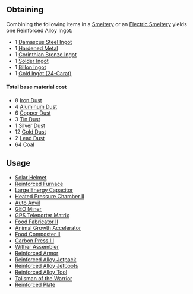 
## Obtaining

Combining the following items in a [Smeltery](https://github.com/TheBusyBiscuit/Slimefun4/wiki/Smeltery) or an [Electric Smeltery](https://github.com/TheBusyBiscuit/Slimefun4/wiki/Electric-Smeltery) yields one Reinforced Alloy Ingot:

* 1 [Damascus Steel Ingot](https://github.com/TheBusyBiscuit/Slimefun4/wiki/Damascus-Steel-Ingot)
* 1 [Hardened Metal](https://github.com/TheBusyBiscuit/Slimefun4/wiki/Hardened-Metal)
* 1 [Corinthian Bronze Ingot](https://github.com/TheBusyBiscuit/Slimefun4/wiki/Corinthian-Bronze-Ingot)
* 1 [Solder Ingot](https://github.com/TheBusyBiscuit/Slimefun4/wiki/Solder-Ingot)
* 1 [Billon Ingot](https://github.com/TheBusyBiscuit/Slimefun4/wiki/Billon-Ingot)
* 1 [Gold Ingot (24-Carat)](https://github.com/TheBusyBiscuit/Slimefun4/wiki/Gold-Ingot#Gold-Ingot-24-Carat)

#### Total base material cost 

* 8 [Iron Dust](https://github.com/TheBusyBiscuit/Slimefun4/wiki/Iron-Dust)
* 4 [Aluminum Dust](https://github.com/TheBusyBiscuit/Slimefun4/wiki/Aluminum-Dust)
* 6 [Copper Dust](https://github.com/TheBusyBiscuit/Slimefun4/wiki/Copper-Dust)
* 3 [Tin Dust](https://github.com/TheBusyBiscuit/Slimefun4/wiki/Tin-Dust)
* 1 [Silver Dust](https://github.com/TheBusyBiscuit/Slimefun4/wiki/Silver-Dust)
* 12 [Gold Dust](https://github.com/TheBusyBiscuit/Slimefun4/wiki/Gold-Dust)
* 2 [Lead Dust](https://github.com/TheBusyBiscuit/Slimefun4/wiki/Lead-Dust)
* 64 Coal

## Usage

* [Solar Helmet](https://github.com/TheBusyBiscuit/Slimefun4/wiki/Solar-Helmet)
* [Reinforced Furnace](https://github.com/TheBusyBiscuit/Slimefun4/wiki/Enhanced-Furnaces)
* [Large Energy Capacitor](https://github.com/TheBusyBiscuit/Slimefun4/wiki/Energy-Capacitors)
* [Heated Pressure Chamber II](https://github.com/TheBusyBiscuit/Slimefun4/wiki/Heated-Pressure-Chamber)
* [Auto Anvil](https://github.com/TheBusyBiscuit/Slimefun4/wiki/Auto-Anvil)
* [GEO Miner](https://github.com/TheBusyBiscuit/Slimefun4/wiki/GEO-Miner)
* [GPS Teleporter Matrix](https://github.com/TheBusyBiscuit/Slimefun4/wiki/GPS-Teleporter-Matrix)
* [Food Fabricator II](https://github.com/TheBusyBiscuit/Slimefun4/wiki/Food-Fabricator)
* [Animal Growth Accelerator](https://github.com/TheBusyBiscuit/Slimefun4/wiki/Animal-Growth-Accelerator)
* [Food Composter II](https://github.com/TheBusyBiscuit/Slimefun4/wiki/Food-Composter)
* [Carbon Press III](https://github.com/TheBusyBiscuit/Slimefun4/wiki/Carbon-Press)
* [Wither Assembler](https://github.com/TheBusyBiscuit/Slimefun4/wiki/Wither-Assembler)
* [Reinforced Armor](https://github.com/TheBusyBiscuit/Slimefun4/wiki/Reinforced-Armor)
* [Reinforced Alloy Jetpack](https://github.com/TheBusyBiscuit/Slimefun4/wiki/Jetpacks)
* [Reinforced Alloy Jetboots](https://github.com/TheBusyBiscuit/Slimefun4/wiki/Jetboots)
* [Reinforced Alloy Tool](https://github.com/TheBusyBiscuit/Slimefun4/wiki/Multi-Tools)
* [Talisman of the Warrior](https://github.com/TheBusyBiscuit/Slimefun4/wiki/Talismans)
* [Reinforced Plate](https://github.com/TheBusyBiscuit/Slimefun4/wiki/Reinforced-Plate)
